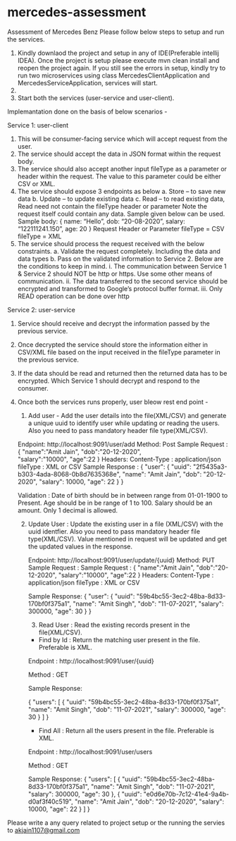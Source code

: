 # mercedes-assessment
Assessment of Mercedes Benz
Please follow below steps to setup and run the services.

1. Kindly downlaod the project and setup in any of IDE(Preferable intellij IDEA). Once the project is setup please execute mvn clean install and reopen the project again. If you still see the errors in setup, kindly try to run two microservices using class MercedesClientApplication and MercedesServiceApplication, services will start.
2. 
3. Start both the services (user-service and user-client).

Implemantation done on the basis of below scenarios -

Service 1: user-client


1.	This will be consumer-facing service which will accept request from the user.
2.	The service should accept the data in JSON format within the request body.
3.	The service should also accept another input fileType as a parameter or header within the request. The value to this parameter could be either CSV or XML.
4.	The service should expose 3 endpoints as below
a.	Store – to save new data
b.	Update – to update existing data
c.	Read – to read existing data, Read need not contain the fileType header or parameter
Note the request itself could contain any data. Sample given below can be used.
Sample body:
{ name: “Hello”, dob: “20-08-2020”, salary: “122111241.150”, age: 20 }
Request Header or Parameter
fileType = CSV
fileType = XML
5.	The service should process the request received with the below constraints.
a.	Validate the request completely. Including the data and data types
b.	Pass on the validated information to Service 2. Below are the conditions to keep in mind.
i.	The communication between Service 1 & Service 2 should NOT be http or https. Use some other means of communication.
ii.	The data transferred to the second service should be encrypted and transformed to Google’s protocol buffer format.
iii.	Only READ operation can be done over http


Service 2: user-service
1.	Service should receive and decrypt the information passed by the previous service.
2.	Once decrypted the service should store the information either in CSV/XML file based on the input received in the fileType parameter in the previous service.
3.	If the data should be read and returned then the returned data has to be encrypted. Which Service 1 should decrypt and respond to the consumer.


5. Once both the services runs properly, user bleow rest end point -

	1. Add user - Add the user details into the file(XML/CSV) and generate a unique uuid to identify user while updating or reading the users. Also you need to pass mandatory header file type(XML/CSV).
	
	Endpoint: http://localhost:9091/user/add
	Method: Post
	Sample Request : 
	{
	"name":"Amit Jain",
	"dob":"20-12-2020",    
	"salary":"10000",
	"age":22
	}
	Headers:
		Content-Type : application/json
		fileType : XML or CSV
	Sample Response :
	{
    "user": {
        "uuid": "2f5435a3-b303-4ada-8068-0b8d7635368e",
        "name": "Amit Jain",
        "dob": "20-12-2020",
        "salary": 10000,
        "age": 22
		}
	}
	
	Validation : 
		Date of birth should be in between range from 01-01-1900 to Present.
		Age should be in be range of 1 to 100.
		Salary should be an amount. Only 1 decimal is allowed.
	
	
	2. Update User : Update the existing user in a file (XML/CSV) with the uuid identfier. Also you need to pass mandatory header file type(XML/CSV). Value mentioned in request will be updated and get the updated values in the response.
	
		Endpoint: http://localhost:9091/user/update/{uuid}
		Method: PUT
		Sample Request :
		Sample Request : 
		{
			"name":"Amit Jain",
			"dob":"20-12-2020",
			"salary":"10000",
			"age":22
		}
		Headers:
			Content-Type : application/json
			fileType : XML or CSV
			
		Sample Response:
		{
			"user": {
				"uuid": "59b4bc55-3ec2-48ba-8d33-170bf0f375a1",
				"name": "Amit Singh",
				"dob": "11-07-2021",
				"salary": 300000,
				"age": 30
				}
		}		
		
		
		3. Read User : Read the existing records present in the file(XML/CSV).
		
		* Find by Id : Return the matching user present in the file. Preferable is XML.
		
		Endpoint : http://localhost:9091/user/{uuid}
		
		Method : GET
		
		Sample Response:
		
		{
		"users": [
				{
					"uuid": "59b4bc55-3ec2-48ba-8d33-170bf0f375a1",
					"name": "Amit Singh",
					"dob": "11-07-2021",
					"salary": 300000,
					"age": 30
				}
			]
		}
		
		* Find All : Return all the users present in the file. Preferable is XML.
		
		Endpoint : http://localhost:9091/user/users
		
		Method : GET
		
		Sample Response:
		{
		"users": [
			{
            "uuid": "59b4bc55-3ec2-48ba-8d33-170bf0f375a1",
            "name": "Amit Singh",
            "dob": "11-07-2021",
            "salary": 300000,
            "age": 30
			},
			{
            "uuid": "e0d6e70b-7c12-41e4-9a4b-d0af3f40c519",
            "name": "Amit Jain",
            "dob": "20-12-2020",
            "salary": 10000,
            "age": 22
			}
			]
		}
		
		
Please write a any query related to project setup or the running the servies to akjain1107@gmail.com
